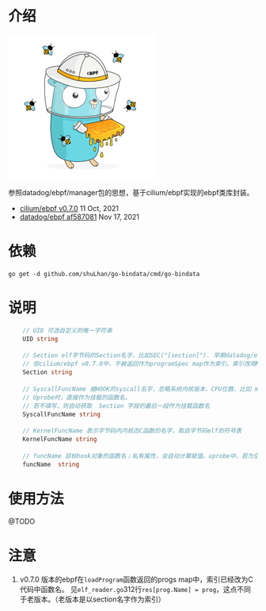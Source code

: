 # 介绍
![HoneyGopher](./cilium-ebpf.png)

参照datadog/ebpf/manager包的思想，基于cilium/ebpf实现的ebpf类库封装。
* [cilium/ebpf v0.7.0](https://github.com/cilium/ebpf/releases/tag/v0.7.0)    11 Oct, 2021
* [datadog/ebpf af587081](https://github.com/DataDog/ebpf/commit/af5870810f0b2c2f9ba996d02db16955de58266f)   Nov 17, 2021

# 依赖
```shell
go get -d github.com/shuLhan/go-bindata/cmd/go-bindata
```

# 说明
```go
    // UID 可选自定义的唯一字符串
    UID string
    
    // Section elf字节码的Section名字，比如SEC("[section]"). 早期datadog/ebpf类库用于manager的collectionSpec.Programs的索引。
    // 但cilium/ebpf v0.7.0中，不被返回作为programSpec map作为索引。索引改用MatchFuncName
    Section string
 
    // SyscallFuncName 被HOOK的syscall名字，忽略系统内核版本、CPU位数，比如 mkdirat 会被转换为__x64_sys_mkdirat、__ia32_sys_mkdirat等
    // Uprobe时，直接作为挂载的函数名。
	// 若不填写，则自动获取  Section 字段的最后一段作为挂载函数名
	SyscallFuncName string
    
    // KernelFuncName 表示字节码内内核态C函数的名字，取自字节码elf的符号表
    KernelFuncName string

    // funcName 目标hook对象的函数名；私有属性，会自动计算赋值。uprobe中，若为空，则使用offset。
    funcName  string
```

# 使用方法
@TODO

# 注意
1. v0.7.0 版本的ebpf在`loadProgram`函数返回的progs map中，索引已经改为C代码中函数名。 见`elf_reader.go`312行`res[prog.Name] = prog`，这点不同于老版本。（老版本是以section名字作为索引）